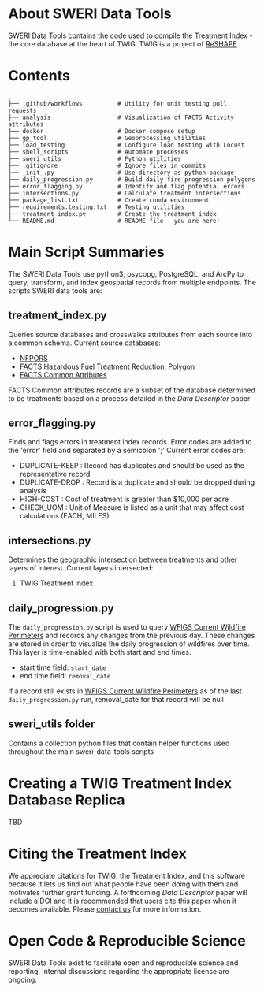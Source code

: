 # About SWERI Data Tools
SWERI Data Tools contains the code used to compile the Treatment Index - the core database at the heart of TWIG. TWIG is a project of [ReSHAPE](https://reshapewildfire.org/home). 

# Contents 
```
.
├── .github/workflows          # Utility for unit testing pull requests
├── analysis                   # Visualization of FACTS Activity attributes 
├── docker                     # Docker compose setup
├── gp_tool                    # Geoprocessing utilities
├── load_testing               # Configure load testing with Locust
├── shell_scripts              # Automate processes
├── sweri_utils                # Python utilities
├── .gitignore                 # Ignore files in commits
├── _init_.py                  # Use directory as python package
├── daily_progression.py       # Build daily fire progression polygons  
├── error_flagging.py          # Identify and flag potential errors
├── intersections.py           # Calculate treatment intersections
├── package_list.txt           # Create conda environment
├── requirements.testing.txt   # Testing utilities
├── treatment_index.py         # Create the treatment index
└── README.md                  # README file - you are here!
```
# Main Script Summaries

The SWERI Data Tools use python3, psycopg, PostgreSQL, and ArcPy to query, transform, and index geospatial records from multiple endpoints. 
The scripts SWERI data tools are:

## treatment_index.py
Queries source databases and crosswalks attributes from each source into a common schema.
Current source databases:
- [NFPORS](https://usgs.nfpors.gov/arcgis/rest/services/treatmentPoly/FeatureServer/0)
- [FACTS Hazardous Fuel Treatment Reduction: Polygon](https://data.fs.usda.gov/geodata/edw/datasets.php?xmlKeyword=Hazardous+Fuel+Treatment)
- [FACTS Common Attributes](https://data.fs.usda.gov/geodata/edw/datasets.php?xmlKeyword=common+attributes)
	
FACTS Common attributes records are a subset of the database determined to be treatments based on a process detailed in the _Data Descriptor_ paper

## error_flagging.py
Finds and flags errors in treatment index records. Error codes are added to the 'error' field and separated by a semicolon ';'
Current error codes are:
- DUPLICATE-KEEP : Record has duplicates and should be used as the representative record
- DUPLICATE-DROP : Record is a duplicate and should be dropped during analysis
- HIGH-COST : Cost of treatment is greater than $10,000 per acre
- CHECK_UOM : Unit of Measure is listed as a unit that may affect cost calculations (EACH, MILES)

## intersections.py
Determines the geographic intersection between treatments and other layers of interest. 
Current layers intersected:
1. TWIG Treatment Index

## daily_progression.py

The `daily_progression.py` script is used to query [WFIGS Current Wildfire Perimeters](https://gis.reshapewildfire.org/arcgis/home/item.html?id=c537b9e406c64450b55e1be2a4ae7db9) and records any changes from the previous day. These changes are stored in order to visualize the daily progression of wildfires over time.
This layer is time-enabled with both start and end times.

- start time field: `start_date`
- end time field: `removal_date`

If a record still exists in [WFIGS Current Wildfire Perimeters](https://gis.reshapewildfire.org/arcgis/home/item.html?id=c537b9e406c64450b55e1be2a4ae7db9) as of the last `daily_progression.py` run, removal_date for that record will be null

## sweri_utils folder
Contains a collection python files that contain helper functions used throughout the main sweri-data-tools scripts

# Creating a TWIG Treatment Index Database Replica
TBD

# Citing the Treatment Index
We appreciate citations for TWIG, the Treatment Index, and this software because it lets us find out what people have been doing with them and motivates further grant funding. 
A forthcoming _Data Descriptor_ paper will include a DOI and it is recommended that users cite this paper when it becomes available. 
Please [contact us](aidan-franko@nau.edu) for more information. 

# Open Code & Reproducible Science
SWERI Data Tools exist to facilitate open and reproducible science and reporting. Internal discussions regarding the appropriate license are ongoing. 
